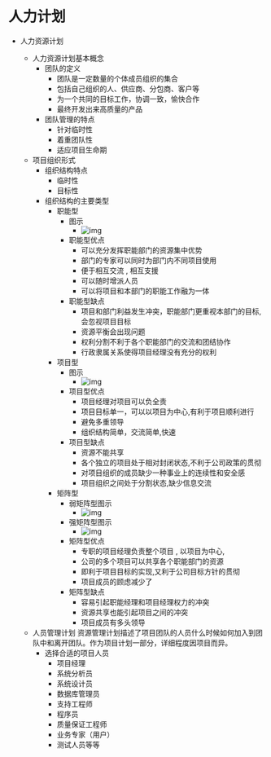 # 人力计划

- 人力资源计划

  - 人力资源计划基本概念
    - 团队的定义
      - 团队是一定数量的个体成员组织的集合
      - 包括自己组织的人、供应商、分包商、客户等
      - 为一个共同的目标工作，协调一致，愉快合作
      - 最终开发出来高质量的产品
    - 团队管理的特点
      - 针对临时性
      - 着重团队性
      - 适应项目生命期
  - 项目组织形式
    - 组织结构特点
      - 临时性
      - 目标性
    - 组织结构的主要类型
      - 职能型
        - 图示
          - ![img](https://img1.zlogs.net/20/20200117221712.png)
        - 职能型优点
          - 可以充分发挥职能部门的资源集中优势
          - 部门的专家可以同时为部门内不同项目使用
          - 便于相互交流 , 相互支援
          - 可以随时增派人员
          - 可以将项目和本部门的职能工作融为一体
        - 职能型缺点
          - 项目和部门利益发生冲突，职能部门更重视本部门的目标,会忽视项目目标
          - 资源平衡会出现问题
          - 权利分割不利于各个职能部门的交流和团结协作
          - 行政隶属关系使得项目经理没有充分的权利
      - 项目型
        - 图示
          - ![img](https://img1.zlogs.net/20/20200117221713.png)
        - 项目型优点
          - 项目经理对项目可以负全责
          - 项目目标单一，可以以项目为中心,有利于项目顺利进行
          - 避免多重领导
          - 组织结构简单，交流简单,快速
        - 项目型缺点
          - 资源不能共享
          - 各个独立的项目处于相对封闭状态,不利于公司政策的贯彻
          - 对项目组织的成员缺少一种事业上的连续性和安全感
          - 项目组织之间处于分割状态,缺少信息交流
      - 矩阵型
        - 弱矩阵型图示
          - ![img](https://img1.zlogs.net/20/20200117221714.png)
        - 强矩阵型图示
          - ![img](https://img1.zlogs.net/20/20200117221715.png)
        - 矩阵型优点
          - 专职的项目经理负责整个项目 , 以项目为中心,
          - 公司的多个项目可以共享各个职能部门的资源
          - 即利于项目目标的实现,又利于公司目标方针的贯彻
          - 项目成员的顾虑减少了
        - 矩阵型缺点
          - 容易引起职能经理和项目经理权力的冲突
          - 资源共享也能引起项目之间的冲突
          - 项目成员有多头领导
  - 人员管理计划
    资源管理计划描述了项目团队的人员什么时候如何加入到团队中和离开团队。作为项目计划一部分，详细程度因项目而异。 
    - 选择合适的项目人员
      - 项目经理
      - 系统分析员
      - 系统设计员
      - 数据库管理员
      - 支持工程师
      - 程序员
      - 质量保证工程师
      - 业务专家（用户）
      - 测试人员等等

  
